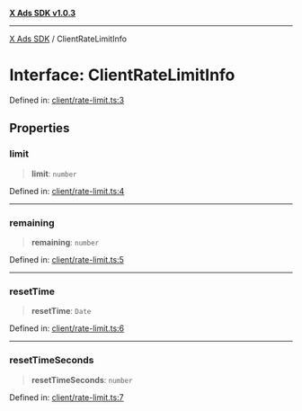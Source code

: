 [**X Ads SDK v1.0.3**](../README.md)

***

[X Ads SDK](../globals.md) / ClientRateLimitInfo

# Interface: ClientRateLimitInfo

Defined in: [client/rate-limit.ts:3](https://github.com/kage1020/x-ads-sdk/blob/main/src/client/rate-limit.ts#L3)

## Properties

### limit

> **limit**: `number`

Defined in: [client/rate-limit.ts:4](https://github.com/kage1020/x-ads-sdk/blob/main/src/client/rate-limit.ts#L4)

***

### remaining

> **remaining**: `number`

Defined in: [client/rate-limit.ts:5](https://github.com/kage1020/x-ads-sdk/blob/main/src/client/rate-limit.ts#L5)

***

### resetTime

> **resetTime**: `Date`

Defined in: [client/rate-limit.ts:6](https://github.com/kage1020/x-ads-sdk/blob/main/src/client/rate-limit.ts#L6)

***

### resetTimeSeconds

> **resetTimeSeconds**: `number`

Defined in: [client/rate-limit.ts:7](https://github.com/kage1020/x-ads-sdk/blob/main/src/client/rate-limit.ts#L7)

